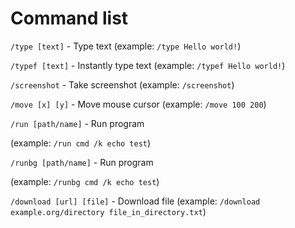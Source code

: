 # Command list
```/type [text]``` - Type text
(example: ```/type Hello world!```)

```/typef [text]``` - Instantly type text
(example: ```/typef Hello world!```)

```/screenshot``` - Take screenshot
(example: ```/screenshot```)

```/move [x] [y]``` - Move mouse cursor
(example: ```/move 100 200```)

```/run [path/name]``` - Run program

(example: ```/run cmd /k echo test```)

```/runbg [path/name]``` - Run program

(example: ```/runbg cmd /k echo test```)

```/download [url] [file]``` - Download file
(example: ```/download example.org/directory file_in_directory.txt```)
